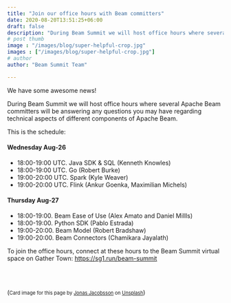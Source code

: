 ```yaml
---
title: "Join our office hours with Beam committers"
date: 2020-08-20T13:51:25+06:00
draft: false
description: "During Beam Summit we will host office hours where several Apache Beam committers will be answering any questions you may have regarding technical aspects of different components of Apache Beam."
# post thumb
image : "/images/blog/super-helpful-crop.jpg"
images : ["/images/blog/super-helpful-crop.jpg"]
# author
author: "Beam Summit Team"

---
```


We have some awesome news!

During Beam Summit we will host office hours where several Apache Beam committers will be answering any questions you may have regarding technical aspects of different components of Apache Beam.

This is the schedule:

#### Wednesday Aug-26
 * 18:00-19:00 UTC. Java SDK & SQL (Kenneth Knowles)
 * 18:00-19:00 UTC. Go (Robert Burke)
 * 19:00-20:00 UTC. Spark (Kyle Weaver)
 * 19:00-20:00 UTC. Flink (Ankur Goenka, Maximilian Michels)

#### Thursday Aug-27 
 * 18:00-19:00. Beam Ease of Use (Alex Amato and Daniel Millls)
 * 18:00-19:00. Python SDK (Pablo Estrada)
 * 19:00-20:00. Beam Model (Robert Bradshaw)
 * 19:00-20:00. Beam Connectors (Chamikara Jayalath)

To join the office hours, connect at these hours to the Beam Summit virtual space on Gather Town: https://sg1.run/beam-summit

<br /><br />

(<span style="font-size:0.8em">Card image for this page by <a href="https://unsplash.com/@jonasjacobsson?utm_source=unsplash&amp;utm_medium=referral&amp;utm_content=creditCopyText">Jonas Jacobsson</a> on <a href="https://unsplash.com/?utm_source=unsplash&amp;utm_medium=referral&amp;utm_content=creditCopyText">Unsplash</a></span>)
